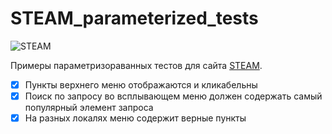 # STEAM_parameterized_tests
<img title="STEAM" src="https://cdn.cloudflare.steamstatic.com/store/home/store_home_share.jpg">

Примеры параметризораванных тестов для сайта [STEAM](https://store.steampowered.com/).
- [x] Пункты верхнего меню отображаются и кликабельны
- [x] Поиск по запросу во всплывающем меню должен содержать самый популярный элемент запроса
- [x] На разных локалях меню содержит верные пункты
